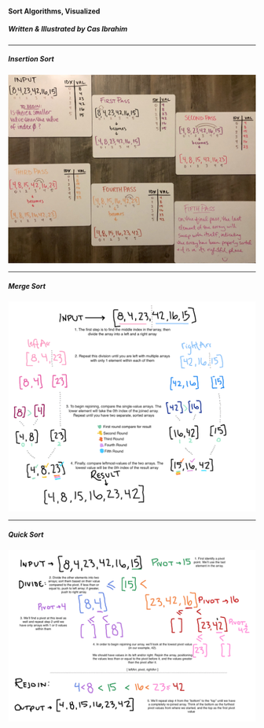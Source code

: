 #### Sort Algorithms, Visualized
##### Written & Illustrated by Cas Ibrahim
***

##### Insertion Sort
![insertionSort](/assets/insertionsort.jpg)

***

##### Merge Sort
![mergeSort](/assets/mergesort.png)

***

##### Quick Sort
![quickSort](/assets/quicksort.png)